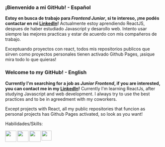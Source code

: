 ### ¡Bienvenido a mi GitHub! - Español

**Estoy en busca de trabajo para _Frontend Junior_, si te intereso, ¡me podés contactar en mi [LinkedIn](https://www.linkedin.com/in/lucas-j%C3%A4hnel-3491b5227/)!**
Actualmente estoy aprendiendo ReactJS, despues de haber estudiado Javascript y desarollo web.
Intento usar siempre las mejores practicas y estar de acuerdo con mis compañeros de trabajo.

Exceptuando proyectos con react, todos mis repositorios publicos que sirven como proyectos personales tienen activado Github Pages, ¡asique mira todo lo que quieras!

### Welcome to my GitHub! - English

**Currently I'm searching for a job as _Junior Frontend_, if you are interested, you can contact me in my [LinkedIn](https://www.linkedin.com/in/lucas-j%C3%A4hnel-3491b5227/)!**
Currently I'm learning ReactJs, after studying Javascript and web development.
I always try to use the best practices and to be in agreedment with my coworkers.

Except projects with React, all my public repositories that funcion as personal projects has Github Pages activated, so look as you want!


Habilidades/Skills:

<img src="https://raw.githubusercontent.com/danielcranney/readme-generator/main/public/icons/skills/html5-colored.svg" align="left" height="36" width="36" >
<img src="https://raw.githubusercontent.com/danielcranney/readme-generator/main/public/icons/skills/sass-colored.svg" align="left" height="36" width="36" >
<img src="https://upload.wikimedia.org/wikipedia/commons/thumb/9/99/Unofficial_JavaScript_logo_2.svg/800px-Unofficial_JavaScript_logo_2.svg.png" align="left" height="36" width="36" >
<img src="https://raw.githubusercontent.com/danielcranney/readme-generator/main/public/icons/skills/react-colored.svg" align="left" height="32" width="32" >
